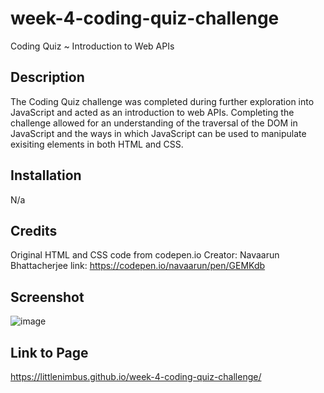 # week-4-coding-quiz-challenge
Coding Quiz ~ Introduction to Web APIs

## Description

The Coding Quiz challenge was completed during further exploration into JavaScript and acted as an introduction to web APIs. 
Completing the challenge allowed for an understanding of the traversal of the DOM in JavaScript and the ways in which JavaScript can be used to manipulate exisiting elements in both HTML and CSS.

## Installation

N/a

## Credits

Original HTML and CSS code from codepen.io
Creator: Navaarun Bhattacherjee
link: https://codepen.io/navaarun/pen/GEMKdb

## Screenshot

![image](https://github.com/LittleNimbus/week-4-coding-quiz-challenge/assets/145250486/364b713b-a23b-4d23-9471-f7e7635d2310)

## Link to Page

https://littlenimbus.github.io/week-4-coding-quiz-challenge/ 



